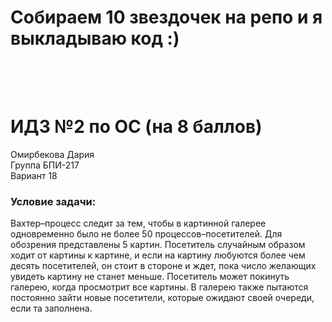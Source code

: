# Собираем 10 звездочек на репо и я выкладываю код :)<br><br><br>

# ИДЗ №2 по ОС (на 8 баллов)
Омирбекова Дария<br>
Группа БПИ-217<br>
Вариант 18

### Условие задачи:
Вахтер–процесс следит за тем, чтобы в картинной галерее одновременно было не более 50 процессов–посетителей. Для обозрения представлены 5 картин. Посетитель случайным образом ходит от картины к картине, и если на картину любуются более чем десять посетителей, он стоит в стороне и ждет, пока число желающих увидеть картину не станет меньше. Посетитель может покинуть галерею, когда просмотрит все картины. В галерею также пытаются постоянно зайти новые посетители, которые ожидают своей очереди, если та заполнена.
